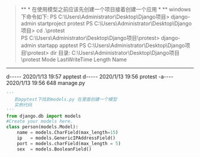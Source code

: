 > ** * 在使用模型之前应该先创建一个项目接着创建一个应用 * **
>windows下命令如下:
PS C:\Users\Administrator\Desktop\Django项目> django-admin startproject protest
PS C:\Users\Administrator\Desktop\Django项目> cd .\protest\
PS C:\Users\Administrator\Desktop\Django项目\protest> django-admin startapp apptest
PS C:\Users\Administrator\Desktop\Django项目\protest> dir
    目录: C:\Users\Administrator\Desktop\Django项目\protest
Mode                LastWriteTime         Length Name
----                -------------         ------ ----
d-----        2020/1/13     19:57                apptest
d-----        2020/1/13     19:56                protest
-a----        2020/1/13     19:56            648 manage.py
```python
'''
   到apptest下找到models.py 在里面创建一个模型
   实例代码
'''
from django.db import models
#Create your models here.
class person(models.Model):
	name = models.CharField(max_length=15)
	ip   = models.GenericIPAddressField()
	port = models.charField(max_length = 5)
	sex  = models.BooleanField()
```